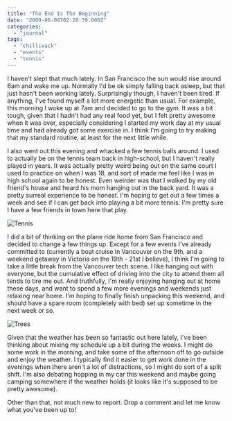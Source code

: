 ```yaml
---
title: "The End Is The Beginning"
date: "2009-06-04T02:20:39.000Z"
categories: 
  - "journal"
tags: 
  - "chilliwack"
  - "events"
  - "tennis"
---
```


I haven't slept that much lately. In San Francisco the sun would rise around 6am and wake me up. Normally I'd be ok simply falling back asleep, but that just hasn't been working lately. Surprisingly though, I haven't been tired. If anything, I've found myself a lot more energetic than usual. For example, this morning I woke up at 7am and decided to go to the gym. It was a bit tough, given that I hadn't had any real food yet, but I felt pretty awesome when it was over, especially considering I started my work day at my usual time and had already got some exercise in. I think I'm going to try making that my standard routine, at least for the next little while.

I also went out this evening and whacked a few tennis balls around. I used to actually be on the tennis team back in high-school, but I haven't really played in years. It was actually pretty weird being out on the same court I used to practice on when I was 18, and sort of made me feel like I was in high school again to be honest. Even weirder was that I walked by my old friend's house and heard his mom hanging out in the back yard. It was a pretty surreal experience to be honest. I'm hoping to get out a few times a week and see if I can get back into playing a bit more tennis. I'm pretty sure I have a few friends in town here that play.

![Tennis](http://farm4.static.flickr.com/3327/3593476405_6098dbaea7.jpg?v=0)

I did a bit of thinking on the plane ride home from San Francisco and decided to change a few things up. Except for a few events I've already committed to (currently a boat cruise in Vancouver on the 9th, and a weekend getaway in Victoria on the 19th - 21st I believe), I think I'm going to take a little break from the Vancouver tech scene. I like hanging out with everyone, but the cumulative effect of driving into the city to attend them all tends to tire me out. And truthfully, I'm really enjoying hanging out at home these days, and want to spend a few more evenings and weekends just relaxing near home. I'm hoping to finally finish unpacking this weekend, and should have a spare room (completely with bed) set up sometime in the next week or so.

![Trees](http://farm4.static.flickr.com/3608/3594286358_34f96c91b4.jpg?v=0)

Given that the weather has been so fantastic out here lately, I've been thinking about mixing my schedule up a bit during the weeks. I might do some work in the morning, and take some of the afternoon off to go outside and enjoy the weather. I typically find it easier to get work done in the evenings when there aren't a lot of distractions, so I might do sort of a split shift. I'm also debating hopping in my car this weekend and maybe going camping somewhere if the weather holds (it looks like it's supposed to be pretty awesome).

Other than that, not much new to report. Drop a comment and let me know what you've been up to!
